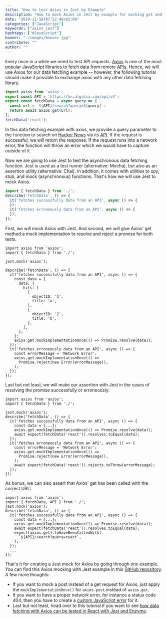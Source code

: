 ```yaml
---
title: "How to test Axios in Jest by Example"
description: "How to mock Axios in Jest by example for mocking get and post requests, for mocking network errors like a 404, and for testing Axios in React and Enzyme ..."
date: "2019-11-18T07:52:46+02:00"
categories: ["JavaScript"]
keywords: ["axios jest"]
hashtags: ["#JavaScript"]
banner: "./images/banner.jpg"
contribute: ""
author: ""
---
```


Every once in a while we need to test API requests. [Axios](https://github.com/axios/axios) is one of the most popular JavaScript libraries to fetch data from remote [APIs](/what-is-an-api-javascript/). Hence, we will use Axios for our data fetching example -- however, the following tutorial should make it possible to exchange axios with any other data fetching library.

```javascript
import axios from 'axios';
export const API = 'https://hn.algolia.com/api/v3';
export const fetchData = async query => {
  const url = `${API}/search?query=${query}`;
  return await axios.get(url);
};
fetchData('react');
```

In this data fetching example with axios, we provide a query parameter to the function to search on [Hacker News](https://news.ycombinator.com/) via its [API](https://hn.algolia.com/api). If the request is successful, we will return the response. If the request runs into a network error, the function will throw an error which we would have to capture outside of it.

Now we are going to use Jest to test the asynchronous data fetching function. Jest is used as a test runner (alternative: Mocha), but also as an assertion utility (alternative: Chai). In addition, it comes with utilities to spy, stub, and mock (asynchronous) functions. That's how we will use Jest to mock Axios.

```javascript
import { fetchData } from './';
describe('fetchData', () => {
  it('fetches successfully data from an API', async () => {
  });
  it('fetches erroneously data from an API', async () => {
  });
});
```

First, we will mock Axios with Jest. And second, we will give Axios' get method a mock implementation to resolve and reject a promise for both tests.

```javascript{1,5,9-22,24,28,30-32}
import axios from 'axios';
import { fetchData } from './';

jest.mock('axios');

describe('fetchData', () => {
  it('fetches successfully data from an API', async () => {
    const data = {
      data: {
        hits: [
          {
            objectID: '1',
            title: 'a',
          },
          {
            objectID: '2',
            title: 'b',
          },
        ],
      },
    };
    axios.get.mockImplementationOnce(() => Promise.resolve(data));
  });
  it('fetches erroneously data from an API', async () => {
    const errorMessage = 'Network Error';
    axios.get.mockImplementationOnce(() =>
      Promise.reject(new Error(errorMessage)),
    );
  });
});
```

Last but not least, we will make our assertion with Jest in the cases of resolving the promise successfully or erroneously:

```javascript{13,23}
import axios from 'axios';
import { fetchData } from './';

jest.mock('axios');
describe('fetchData', () => {
  it('fetches successfully data from an API', async () => {
    const data = {...};
    axios.get.mockImplementationOnce(() => Promise.resolve(data));
    await expect(fetchData('react')).resolves.toEqual(data);
  });
  it('fetches erroneously data from an API', async () => {
    const errorMessage = 'Network Error';
    axios.get.mockImplementationOnce(() =>
      Promise.reject(new Error(errorMessage)),
    );
    await expect(fetchData('react')).rejects.toThrow(errorMessage);
  });
});
```

As bonus, we can also assert that Axios' get has been called with the correct URL:

```javascript{3,15-17}
import axios from 'axios';
import { fetchData, API } from './';
jest.mock('axios');
describe('fetchData', () => {
  it('fetches successfully data from an API', async () => {
    const data = {...};
    axios.get.mockImplementationOnce(() => Promise.resolve(data));
    await expect(fetchData('react')).resolves.toEqual(data);
    expect(axios.get).toHaveBeenCalledWith(
      `${API}/search?query=react`,
    );
  });
  ...
});
```

That's it for creating a Jest mock for Axios by going through one example. You can find this Axios mocking with Jest example in this [GitHub repository](https://github.com/the-road-to-javascript/axios-jest-example). A few more thoughts:

* If you want to mock a post instead of a get request for Axios, just apply the `mockImplementationOnce()` for `axios.post` instead of `axios.get`.
* If you want to have a proper network error, for instance a status code 404, then you have to create a [custom JavaScript error](https://developer.mozilla.org/en-US/docs/Web/JavaScript/Reference/Global_Objects/Error) for it.
* Last but not least, head over to this tutorial if you want to see [how data fetching with Axios can be tested in React with Jest and Enzyme](/react-testing-jest-enzyme/).